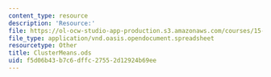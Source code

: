 ```yaml
---
content_type: resource
description: 'Resource:'
file: https://ol-ocw-studio-app-production.s3.amazonaws.com/courses/15-071-the-analytics-edge-spring-2017/f5d06b43b7c6dffc27552d12924b69ee_ClusterMeans.ods
file_type: application/vnd.oasis.opendocument.spreadsheet
resourcetype: Other
title: ClusterMeans.ods
uid: f5d06b43-b7c6-dffc-2755-2d12924b69ee
---
```

